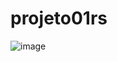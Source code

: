 # projeto01rs
![image](https://user-images.githubusercontent.com/100317569/214902152-9750f277-7e5a-4b6a-b60b-0d839452ebe4.png)
